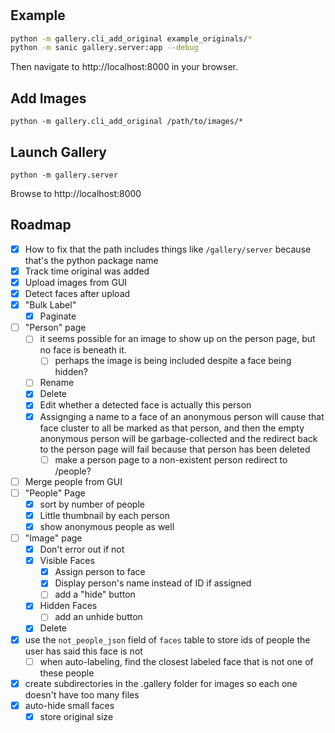 # 

## Example

```bash
python -m gallery.cli_add_original example_originals/*
python -m sanic gallery.server:app --debug
```

Then navigate to http://localhost:8000 in your browser.

## Add Images
```
python -m gallery.cli_add_original /path/to/images/*
```

## Launch Gallery
```
python -m gallery.server
```
Browse to http://localhost:8000

## Roadmap


- [x] How to fix that the path includes things like `/gallery/server` because that's the python package name
- [x] Track time original was added
- [x] Upload images from GUI
 - [x] Detect faces after upload
- [x] "Bulk Label"
  - [x] Paginate
- [ ] "Person" page
  - [ ] it seems possible for an image to show up on the person page, but no face is beneath it.
    - [ ] perhaps the image is being included despite a face being hidden?
  - [ ] Rename
  - [x] Delete
  - [x] Edit whether a detected face is actually this person
  - [x] Assignging a name to a face of an anonymous person will cause that face cluster to all be marked as that person, and then the empty anonymous person will be garbage-collected and the redirect back to the person page will fail because that person has been deleted
    - [ ] make a person page to a non-existent person redirect to /people?
- [ ] Merge people from GUI
- [ ] "People" Page
  - [x] sort by number of people
  - [x] Little thumbnail by each person
  - [x] show anonymous people as well
- [ ] "Image" page
  - [x] Don't error out if not
  - [x] Visible Faces
    - [x] Assign person to face
    - [x] Display person's name instead of ID if 
    assigned
    - [ ] add a "hide" button
  - [x] Hidden Faces
    - [ ] add an unhide button
  - [x] Delete
- [x] use the `not_people_json` field of `faces` table to store ids of people the user has said this face is not
  - [ ] when auto-labeling, find the closest labeled face that is not one of these people
- [x] create subdirectories in the .gallery folder for images so each one doesn't have too many files
- [x] auto-hide small faces
  - [x] store original size